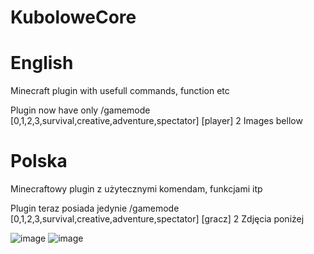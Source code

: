 # KuboloweCore

# English
Minecraft plugin with usefull commands, function etc

Plugin now have only /gamemode [0,1,2,3,survival,creative,adventure,spectator] [player]
2 Images bellow

# Polska
Minecraftowy plugin z użytecznymi komendam, funkcjami itp

Plugin teraz posiada jedynie /gamemode [0,1,2,3,survival,creative,adventure,spectator] [gracz]
2 Zdjęcia poniżej


![image](https://github.com/user-attachments/assets/1283d4c6-842e-46f0-a6d3-7dc75f3f9127)
![image](https://github.com/user-attachments/assets/e8b367d5-327b-4a0e-9d64-7802cf668a06)
